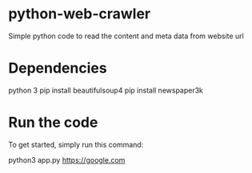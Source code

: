 # python-web-crawler

Simple python code to read the content and meta data from website url

# Dependencies

python 3
pip install beautifulsoup4
pip install newspaper3k

# Run the code

To get started, simply run this command:

python3 app.py https://google.com
